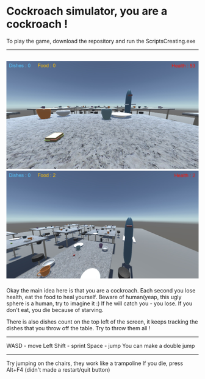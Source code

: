 # Cockroach simulator, you are a cockroach !

To play the game, download the repository and run the ScriptsCreating.exe

--------------
![Gamplay preview 1](https://github.com/ivshiryaev/cockroach-simulator/blob/main/GameplayPhoto1.jpg?raw=true)
![Gamplay preview 2](https://github.com/ivshiryaev/cockroach-simulator/blob/main/GameplayPhoto2.jpg?raw=true)
-----------------

Okay the main idea here is that you are a cockroach.
Each second you lose health, eat the food to heal yourself.
Beware of human(yeap, this ugly sphere is a human, try to imagine it :) If he will catch you - you lose.
If you don't eat, you die because of starving. 

There is also dishes count on the top left of the screen, it keeps tracking the dishes that you throw off the table. Try to throw them all !

---------------------

WASD - move
Left Shift - sprint
Space - jump
You can make a double jump

---------------------

Try jumping on the chairs, they work like a trampoline
If you die, press Alt+F4 (didn't made a restart/quit button)
